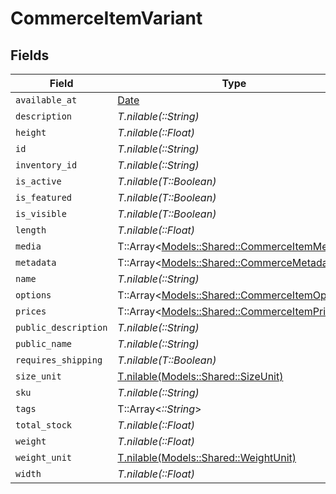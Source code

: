 # CommerceItemVariant


## Fields

| Field                                                                                     | Type                                                                                      | Required                                                                                  | Description                                                                               |
| ----------------------------------------------------------------------------------------- | ----------------------------------------------------------------------------------------- | ----------------------------------------------------------------------------------------- | ----------------------------------------------------------------------------------------- |
| `available_at`                                                                            | [Date](https://ruby-doc.org/stdlib-2.6.1/libdoc/date/rdoc/Date.html)                      | :heavy_minus_sign:                                                                        | N/A                                                                                       |
| `description`                                                                             | *T.nilable(::String)*                                                                     | :heavy_minus_sign:                                                                        | N/A                                                                                       |
| `height`                                                                                  | *T.nilable(::Float)*                                                                      | :heavy_minus_sign:                                                                        | N/A                                                                                       |
| `id`                                                                                      | *T.nilable(::String)*                                                                     | :heavy_minus_sign:                                                                        | N/A                                                                                       |
| `inventory_id`                                                                            | *T.nilable(::String)*                                                                     | :heavy_minus_sign:                                                                        | N/A                                                                                       |
| `is_active`                                                                               | *T.nilable(T::Boolean)*                                                                   | :heavy_minus_sign:                                                                        | N/A                                                                                       |
| `is_featured`                                                                             | *T.nilable(T::Boolean)*                                                                   | :heavy_minus_sign:                                                                        | N/A                                                                                       |
| `is_visible`                                                                              | *T.nilable(T::Boolean)*                                                                   | :heavy_minus_sign:                                                                        | N/A                                                                                       |
| `length`                                                                                  | *T.nilable(::Float)*                                                                      | :heavy_minus_sign:                                                                        | N/A                                                                                       |
| `media`                                                                                   | T::Array<[Models::Shared::CommerceItemMedia](../../models/shared/commerceitemmedia.md)>   | :heavy_minus_sign:                                                                        | N/A                                                                                       |
| `metadata`                                                                                | T::Array<[Models::Shared::CommerceMetadata](../../models/shared/commercemetadata.md)>     | :heavy_minus_sign:                                                                        | N/A                                                                                       |
| `name`                                                                                    | *T.nilable(::String)*                                                                     | :heavy_minus_sign:                                                                        | N/A                                                                                       |
| `options`                                                                                 | T::Array<[Models::Shared::CommerceItemOption](../../models/shared/commerceitemoption.md)> | :heavy_minus_sign:                                                                        | N/A                                                                                       |
| `prices`                                                                                  | T::Array<[Models::Shared::CommerceItemPrice](../../models/shared/commerceitemprice.md)>   | :heavy_minus_sign:                                                                        | N/A                                                                                       |
| `public_description`                                                                      | *T.nilable(::String)*                                                                     | :heavy_minus_sign:                                                                        | N/A                                                                                       |
| `public_name`                                                                             | *T.nilable(::String)*                                                                     | :heavy_minus_sign:                                                                        | N/A                                                                                       |
| `requires_shipping`                                                                       | *T.nilable(T::Boolean)*                                                                   | :heavy_minus_sign:                                                                        | N/A                                                                                       |
| `size_unit`                                                                               | [T.nilable(Models::Shared::SizeUnit)](../../models/shared/sizeunit.md)                    | :heavy_minus_sign:                                                                        | N/A                                                                                       |
| `sku`                                                                                     | *T.nilable(::String)*                                                                     | :heavy_minus_sign:                                                                        | N/A                                                                                       |
| `tags`                                                                                    | T::Array<*::String*>                                                                      | :heavy_minus_sign:                                                                        | N/A                                                                                       |
| `total_stock`                                                                             | *T.nilable(::Float)*                                                                      | :heavy_minus_sign:                                                                        | N/A                                                                                       |
| `weight`                                                                                  | *T.nilable(::Float)*                                                                      | :heavy_minus_sign:                                                                        | N/A                                                                                       |
| `weight_unit`                                                                             | [T.nilable(Models::Shared::WeightUnit)](../../models/shared/weightunit.md)                | :heavy_minus_sign:                                                                        | N/A                                                                                       |
| `width`                                                                                   | *T.nilable(::Float)*                                                                      | :heavy_minus_sign:                                                                        | N/A                                                                                       |